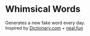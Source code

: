 # Whimsical Words
Generates a new fake word every day.\
Inspired by [Dictionary.com](https://www.dictionary.com/e/word-of-the-day/) + [neal.fun](https://www.neal.fun/)
